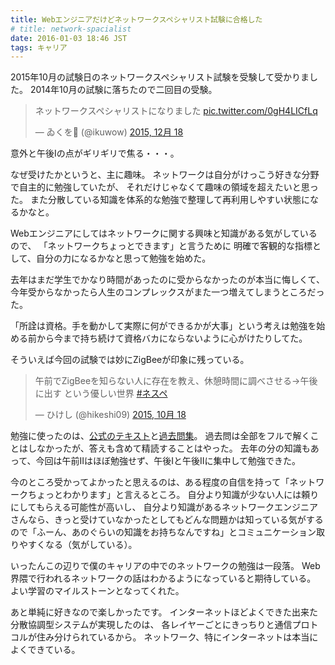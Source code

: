 ```yaml
---
title: Webエンジニアだけどネットワークスペシャリスト試験に合格した
# title: network-spacialist
date: 2016-01-03 18:46 JST
tags: キャリア
---
```


2015年10月の試験日のネットワークスペシャリスト試験を受験して受かりました。
2014年10月の試験に落ちたので二回目の受験。

<blockquote class="twitter-tweet" lang="ja"><p lang="ja" dir="ltr">ネットワークスペシャリストになりました <a href="https://t.co/0gH4LICfLq">pic.twitter.com/0gH4LICfLq</a></p>&mdash; ゐくを (@ikuwow) <a href="https://twitter.com/ikuwow/status/677884055602380800">2015, 12月 18</a></blockquote>

意外と午後Iの点がギリギリで焦る・・・。

なぜ受けたかというと、主に趣味。
ネットワークは自分がけっこう好きな分野で自主的に勉強していたが、
それだけじゃなくて趣味の領域を超えたいと思った。
また分散している知識を体系的な勉強で整理して再利用しやすい状態になるかなと。

Webエンジニアにしてはネットワークに関する興味と知識がある気がしているので、
「ネットワークちょっとできます」と言うために
明確で客観的な指標として、自分の力になるかなと思って勉強を始めた。

去年はまだ学生でかなり時間があったのに受からなかったのが本当に悔しくて、
今年受からなかったら人生のコンプレックスがまた一つ増えてしまうところだった。

「所詮は資格。手を動かして実際に何ができるかが大事」という考えは勉強を始める前から今まで持ち続けて資格バカにならないように心がけたりしてた。

そういえば今回の試験では妙にZigBeeが印象に残っている。

<blockquote class="twitter-tweet" lang="ja"><p lang="ja" dir="ltr">午前でZigBeeを知らない人に存在を教え、休憩時間に調べさせる→午後に出す&#10;という優しい世界 <a href="https://twitter.com/hashtag/%E3%83%8D%E3%82%B9%E3%83%9A?src=hash">#ネスペ</a></p>&mdash; ひけし (@hikeshi09) <a href="https://twitter.com/hikeshi09/status/655649440393330689">2015, 10月 18</a></blockquote>

勉強に使ったのは、[公式のテキスト](http://www.amazon.co.jp/情報処理教科書-ネットワークスペシャリスト-2015年版-ICTワークショップ/dp/4798140953/)と[過去問集](http://www.amazon.co.jp/平成27年度-ネットワークスペシャリスト-パーフェクトラーニング過去問題集-情報処理技術者試験-エディフィストラーニング株式会社/dp/4774172081/)。
過去問は全部をフルで解くことはしなかったが、答えも含めて精読することはやった。
去年の分の知識もあって、今回は午前IIはほぼ勉強せず、午後Iと午後IIに集中して勉強できた。

今のところ受かってよかったと思えるのは、ある程度の自信を持って「ネットワークちょっとわかります」と言えるところ。
自分より知識が少ない人には頼りにしてもらえる可能性が高いし、
自分より知識があるネットワークエンジニアさんなら、きっと受けていなかったとしてもどんな問題かは知っている気がするので「ふーん、あのぐらいの知識をお持ちなんですね」とコミュニケーション取りやすくなる（気がしている）。

いったんこの辺りで僕のキャリアの中でのネットワークの勉強は一段落。
Web界隈で行われるネットワークの話はわかるようになっていると期待している。
よい学習のマイルストーンとなってくれた。

あと単純に好きなので楽しかったです。
インターネットほどよくできた出来た分散協調型システムが実現したのは、
各レイヤーごとにきっちりと通信プロトコルが住み分けられているから。
ネットワーク、特にインターネットは本当によくできている。

<script async src="//platform.twitter.com/widgets.js" charset="utf-8"></script>
